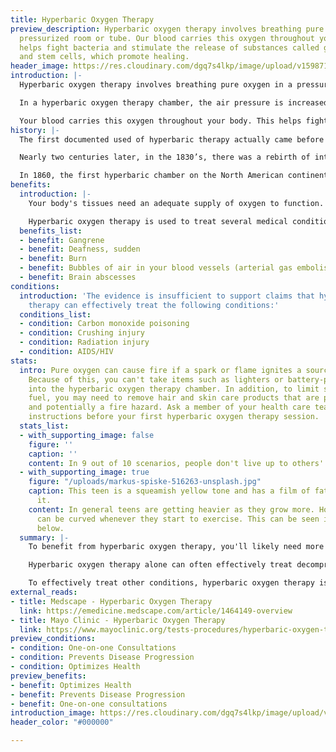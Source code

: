 ```yaml
---
title: Hyperbaric Oxygen Therapy
preview_description: Hyperbaric oxygen therapy involves breathing pure oxygen in a
  pressurized room or tube. Our blood carries this oxygen throughout your body. This
  helps fight bacteria and stimulate the release of substances called growth factors
  and stem cells, which promote healing.
header_image: https://res.cloudinary.com/dgq7s4lkp/image/upload/v1598716366/uploads/hyperbaric-treatment_cpdoof.jpg
introduction: |-
  Hyperbaric oxygen therapy involves breathing pure oxygen in a pressurized room or tube. Hyperbaric oxygen therapy is a well-established treatment for decompression sickness, a hazard of scuba diving. Other conditions treated with hyperbaric oxygen therapy include serious infections, bubbles of air in your blood vessels, and wounds that won't heal as a result of diabetes or radiation injury.

  In a hyperbaric oxygen therapy chamber, the air pressure is increased to three times higher than normal air pressure. Under these conditions, your lungs can gather more oxygen than would be possible breathing pure oxygen at normal air pressure.

  Your blood carries this oxygen throughout your body. This helps fight bacteria and stimulate the release of substances called growth factors and stem cells, which promote healing.
history: |-
  The first documented used of hyperbaric therapy actually came before the discovery of oxygen. In 1662, British clergyman named Henshaw, used a system of organ bellows to change the atmospheric pressure in a sealed chamber called a domicilium. This domicilium could create both hyperbaric and hypobaric environments. Despite lacking any scientific basis for his theories, Henshaw believed that acute conditions would benefit from increased air pressure, while chronic conditions would respond better to decreased air pressure. According to Henshaw, “In times of good health this domicilium is proposed as a good expedient to help digestion, to promote insensible respiration, to facilitate breathing and expectoration, and consequently, of excellent use for the prevention of most afflictions of the lungs.” Henshaw was only providing increased and decreased air pressure without increasing oxygen concentration. Oxygen was not discovered until 1773 by Swedish pharmacist Carl Wilhelm Scheele, and the term “oxygen” was not coined until 1777 by French chemist Antoine Lavoisier.

  Nearly two centuries later, in the 1830’s, there was a rebirth of interest in hyperbaric medicine in France. In 1834, French physician Junod built a hyperbaric chamber to treat pulmonary afflictions using pressures of 2-4 ATA and reported increased circulation to the internal organs, improvements in cerebral blood flow, and production of feelings of well-being. Then, in 1837, Pravaz built the largest hyperbaric chamber of that time and was used to treat patients with pulmonary conditions including tuberculosis, laryngitis, tracheitis and pertussis, as well unrelated conditions such as cholera, conjunctivitis, deafness, menorrhagia and rickets.

  In 1860, the first hyperbaric chamber on the North American continent was constructed in Oshawa, Ontario, Canada. A year later, Corning built the first hyperbaric chamber in the United States in New York.
benefits:
  introduction: |-
    Your body's tissues need an adequate supply of oxygen to function. When tissue is injured, it requires even more oxygen to survive. Hyperbaric oxygen therapy increases the amount of oxygen your blood can carry. An increase in blood oxygen temporarily restores normal levels of blood gases and tissue function to promote healing and fight infection.

    Hyperbaric oxygen therapy is used to treat several medical conditions. And medical institutions use it in different ways. Your doctor may suggest hyperbaric oxygen therapy if you have one of the following conditions:
  benefits_list:
  - benefit: Gangrene
  - benefit: Deafness, sudden
  - benefit: Burn
  - benefit: Bubbles of air in your blood vessels (arterial gas embolism)
  - benefit: Brain abscesses
conditions:
  introduction: 'The evidence is insufficient to support claims that hyperbaric oxygen
    therapy can effectively treat the following conditions:'
  conditions_list:
  - condition: Carbon monoxide poisoning
  - condition: Crushing injury
  - condition: Radiation injury
  - condition: AIDS/HIV
stats:
  intro: Pure oxygen can cause fire if a spark or flame ignites a source of fuel.
    Because of this, you can't take items such as lighters or battery-powered devices
    into the hyperbaric oxygen therapy chamber. In addition, to limit sources of excess
    fuel, you may need to remove hair and skin care products that are petroleum based
    and potentially a fire hazard. Ask a member of your health care team for specific
    instructions before your first hyperbaric oxygen therapy session.
  stats_list:
  - with_supporting_image: false
    figure: ''
    caption: ''
    content: In 9 out of 10 scenarios, people don't live up to others' expectations.
  - with_supporting_image: true
    figure: "/uploads/markus-spiske-516263-unsplash.jpg"
    caption: This teen is a squeamish yellow tone and has a film of fat surrounding
      it.
    content: In general teens are getting heavier as they grow more. However this
      can be curved whenever they start to exercise. This can be seen in the figure
      below.
  summary: |-
    To benefit from hyperbaric oxygen therapy, you'll likely need more than one session. The number of sessions depends on your medical condition. Some conditions, such as carbon monoxide poisoning, might be treated in three visits. Others, such as nonhealing wounds, may require 20 to 40 treatments.

    Hyperbaric oxygen therapy alone can often effectively treat decompression sickness, arterial gas embolism and severe carbon monoxide poisoning.

    To effectively treat other conditions, hyperbaric oxygen therapy is used as part of a comprehensive treatment plan and administered with other therapies and drugs that fit your individual needs.
external_reads:
- title: Medscape - Hyperbaric Oxygen Therapy
  link: https://emedicine.medscape.com/article/1464149-overview
- title: Mayo Clinic - Hyperbaric Oxygen Therapy
  link: https://www.mayoclinic.org/tests-procedures/hyperbaric-oxygen-therapy/about/pac-20394380
preview_conditions:
- condition: One-on-one Consultations
- condition: Prevents Disease Progression
- condition: Optimizes Health
preview_benefits:
- benefit: Optimizes Health
- benefit: Prevents Disease Progression
- benefit: One-on-one consultations
introduction_image: https://res.cloudinary.com/dgq7s4lkp/image/upload/v1598716043/uploads/intro-image_hl8all.png
header_color: "#000000"

---
```

